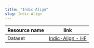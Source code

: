 ```yaml
---
title: "Indic-Align"
slug: Indic-Align
---
```


| Resource name | link                                                                      |
| ------------- | ------------------------------------------------------------------------- |
| Dataset       | [Indic-Align - HF](https://huggingface.co/datasets/ai4bharat/indic-align) |
